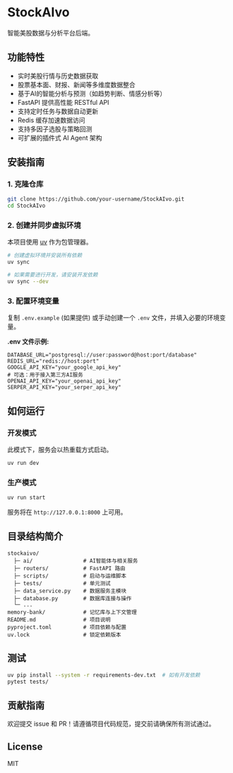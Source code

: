 # StockAIvo

智能美股数据与分析平台后端。


## 功能特性
- 实时美股行情与历史数据获取
- 股票基本面、财报、新闻等多维度数据整合
- 基于AI的智能分析与预测（如趋势判断、情感分析等）
- FastAPI 提供高性能 RESTful API
- 支持定时任务与数据自动更新
- Redis 缓存加速数据访问
- 支持多因子选股与策略回测
- 可扩展的插件式 AI Agent 架构

## 安装指南

### 1. 克隆仓库
```bash
git clone https://github.com/your-username/StockAIvo.git
cd StockAIvo
```

### 2. 创建并同步虚拟环境
本项目使用 [uv](https://github.com/astral-sh/uv) 作为包管理器。
```bash
# 创建虚拟环境并安装所有依赖
uv sync

# 如果需要进行开发，请安装开发依赖
uv sync --dev
```


### 3. 配置环境变量
复制 `.env.example` (如果提供) 或手动创建一个 `.env` 文件，并填入必要的环境变量。

**.env 文件示例:**
```
DATABASE_URL="postgresql://user:password@host:port/database"
REDIS_URL="redis://host:port"
GOOGLE_API_KEY="your_google_api_key"
# 可选：用于接入第三方AI服务
OPENAI_API_KEY="your_openai_api_key"
SERPER_API_KEY="your_serper_api_key"
```


## 如何运行

### 开发模式
此模式下，服务会以热重载方式启动。
```bash
uv run dev
```

### 生产模式
```bash
uv run start
```
服务将在 `http://127.0.0.1:8000` 上可用。

## 目录结构简介

```
stockaivo/
  ├─ ai/                # AI智能体与相关服务
  ├─ routers/           # FastAPI 路由
  ├─ scripts/           # 启动与运维脚本
  ├─ tests/             # 单元测试
  ├─ data_service.py    # 数据服务主模块
  ├─ database.py        # 数据库连接与操作
  └─ ...
memory-bank/            # 记忆库与上下文管理
README.md               # 项目说明
pyproject.toml          # 项目依赖与配置
uv.lock                 # 锁定依赖版本
```

## 测试

```bash
uv pip install --system -r requirements-dev.txt  # 如有开发依赖
pytest tests/
```

## 贡献指南

欢迎提交 issue 和 PR！请遵循项目代码规范，提交前请确保所有测试通过。

## License

MIT